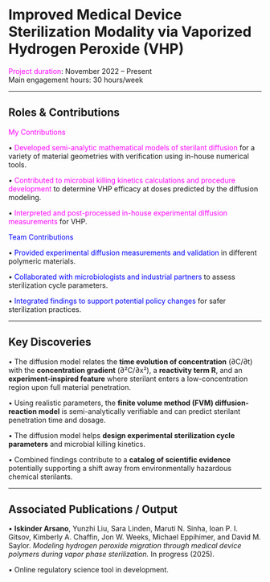 # Improved Medical Device Sterilization Modality via Vaporized Hydrogen Peroxide (VHP)

<span style="color:magenta;">Project duration</span>: November 2022 – Present  
Main engagement hours: 30 hours/week  

---

## Roles & Contributions

<span style="color:magenta;">My Contributions</span>  

• <span style="color:magenta;">Developed semi-analytic mathematical models of sterilant diffusion</span> for a variety of material geometries with verification using in-house numerical tools.  

• <span style="color:magenta;">Contributed to microbial killing kinetics calculations and procedure development</span> to determine VHP efficacy at doses predicted by the diffusion modeling.  

• <span style="color:magenta;">Interpreted and post-processed in-house experimental diffusion measurements</span> for VHP.

<span style="color:blue;">Team Contributions</span>  

• <span style="color:blue;">Provided experimental diffusion measurements and validation</span> in different polymeric materials.  

• <span style="color:blue;">Collaborated with microbiologists and industrial partners</span> to assess sterilization cycle parameters. 

• <span style="color:blue;">Integrated findings to support potential policy changes</span> for safer sterilization practices.

---

## Key Discoveries

• The diffusion model relates the **time evolution of concentration** (∂C/∂t) with the **concentration gradient** (∂²C/∂x²), a **reactivity term R**, and an **experiment-inspired feature** where sterilant enters a low-concentration region upon full material penetration.  

• Using realistic parameters, the **finite volume method (FVM) diffusion-reaction model** is semi-analytically verifiable and can predict sterilant penetration time and dosage.

• The diffusion model helps **design experimental sterilization cycle parameters** and microbial killing kinetics. 

• Combined findings contribute to a **catalog of scientific evidence** potentially supporting a shift away from environmentally hazardous chemical sterilants.

---

## Associated Publications / Output

• **Iskinder Arsano**, Yunzhi Liu, Sara Linden, Maruti N. Sinha, Ioan P. I. Gitsov, Kimberly A. Chaffin, Jon W. Weeks, Michael Eppihimer, and David M. Saylor. *Modeling hydrogen peroxide migration through medical device polymers during vapor phase sterilization.* In progress (2025).  

• Online regulatory science tool in development.

